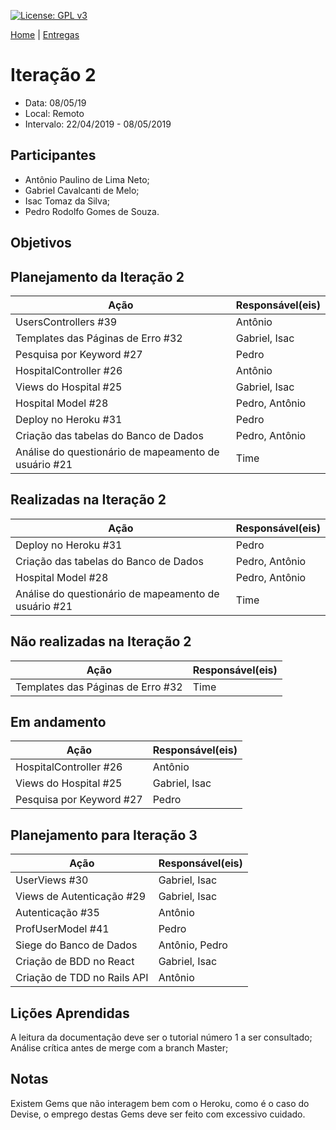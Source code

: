 [![License: GPL v3](https://img.shields.io/badge/License-GPLv3-blue.svg)](https://www.gnu.org/licenses/gpl-3.0)



[Home](https://github.com/aplneto/medmapper) | 
[Entregas](/docs/entregas/iterations.md)

# Iteração 2
* Data: 08/05/19
* Local: Remoto
* Intervalo: 22/04/2019 - 08/05/2019
## Participantes
  * Antônio Paulino de Lima Neto;
  * Gabriel Cavalcanti de Melo;
  * Isac Tomaz da Silva;
  * Pedro Rodolfo Gomes de Souza.
## Objetivos

## Planejamento da Iteração 2
| Ação | Responsável(eis) |
|----------|----------|
|UsersControllers #39|Antônio|
|Templates das Páginas de Erro #32|Gabriel, Isac|
|Pesquisa por Keyword #27|Pedro|
|HospitalController #26|Antônio|
|Views do Hospital #25|Gabriel, Isac|
|Hospital Model #28|Pedro, Antônio|
|Deploy no Heroku #31|Pedro|
|Criação das tabelas do Banco de Dados|Pedro, Antônio|
|Análise do questionário de mapeamento de usuário #21|Time|

## Realizadas na Iteração 2
| Ação | Responsável(eis) |
|----------|----------|
|Deploy no Heroku #31|Pedro|
|Criação das tabelas do Banco de Dados|Pedro, Antônio|
|Hospital Model #28|Pedro, Antônio|
|Análise do questionário de mapeamento de usuário #21|Time|

## Não realizadas na Iteração 2
| Ação | Responsável(eis) |
|------|------------------|
|Templates das Páginas de Erro #32|Time|

## Em andamento 
| Ação | Responsável(eis) |
|----------|----------|
|HospitalController #26|Antônio|
|Views do Hospital #25|Gabriel, Isac|
|Pesquisa por Keyword #27|Pedro|

## Planejamento para Iteração 3
| Ação | Responsável(eis) |
|----------|----------|
|UserViews #30|Gabriel, Isac|
|Views de Autenticação #29|Gabriel, Isac|
|Autenticação #35|Antônio|
|ProfUserModel #41|Pedro|
|Siege do Banco de Dados|Antônio, Pedro|
|Criação de BDD no React|Gabriel, Isac|
|Criação de TDD no Rails API|Antônio|

## Lições Aprendidas

A leitura da documentação deve ser o tutorial número 1 a ser consultado;
Análise crítica antes de merge com a branch Master;

## Notas

Existem Gems que não interagem bem com o Heroku, como é o caso do Devise,
o emprego destas Gems deve ser feito com excessivo cuidado.
